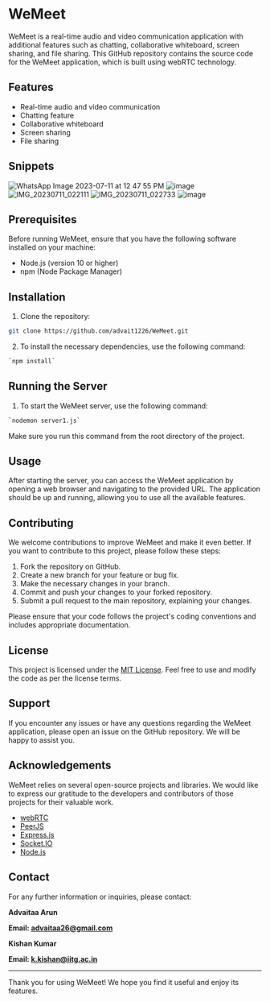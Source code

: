 # WeMeet

WeMeet is a real-time audio and video communication application with additional features such as chatting, collaborative whiteboard, screen sharing, and file sharing. This GitHub repository contains the source code for the WeMeet application, which is built using webRTC technology.

## Features

- Real-time audio and video communication
- Chatting feature
- Collaborative whiteboard
- Screen sharing
- File sharing

## Snippets
![WhatsApp Image 2023-07-11 at 12 47 55 PM](https://github.com/advait1226/WeMeet/assets/106689452/3f0448ee-66dc-4f04-862a-68d68d6f0069)
![image](https://github.com/advait1226/WeMeet/assets/106689452/032e08a4-b12d-426d-b053-1adc1206e769)
![IMG_20230711_022111](https://github.com/advait1226/WeMeet/assets/106689452/04d3d630-d1db-4770-b1a1-0ba66a215f93)
![IMG_20230711_022733](https://github.com/advait1226/WeMeet/assets/106689452/8da71428-7afb-4d5c-9452-0fac2971f454)
![image](https://github.com/advait1226/WeMeet/assets/106689452/7dfd6b9c-f382-4ed2-8c3e-72127bb5d856)



## Prerequisites

Before running WeMeet, ensure that you have the following software installed on your machine:

- Node.js (version 10 or higher)
- npm (Node Package Manager)

## Installation

1. Clone the repository:

```bash
git clone https://github.com/advait1226/WeMeet.git
```

2. To install the necessary dependencies, use the following command:

```bash
`npm install`
```

## Running the Server

1. To start the WeMeet server, use the following command:

```bash
`nodemon server1.js`
```


Make sure you run this command from the root directory of the project.

## Usage

After starting the server, you can access the WeMeet application by opening a web browser and navigating to the provided URL. The application should be up and running, allowing you to use all the available features.

## Contributing

We welcome contributions to improve WeMeet and make it even better. If you want to contribute to this project, please follow these steps:

1. Fork the repository on GitHub.
2. Create a new branch for your feature or bug fix.
3. Make the necessary changes in your branch.
4. Commit and push your changes to your forked repository.
5. Submit a pull request to the main repository, explaining your changes.

Please ensure that your code follows the project's coding conventions and includes appropriate documentation.

## License

This project is licensed under the [MIT License](LICENSE). Feel free to use and modify the code as per the license terms.

## Support

If you encounter any issues or have any questions regarding the WeMeet application, please open an issue on the GitHub repository. We will be happy to assist you.

## Acknowledgements

WeMeet relies on several open-source projects and libraries. We would like to express our gratitude to the developers and contributors of those projects for their valuable work.

- [webRTC](https://webrtc.org/)
- [PeerJS](https://peerjs.com/)
- [Express.js](https://expressjs.com/)
- [Socket.IO](https://socket.io/)
- [Node.js](https://nodejs.org/)

## Contact

For any further information or inquiries, please contact:

**Advaitaa Arun**

**Email: advaitaa26@gmail.com**

**Kishan Kumar**

**Email: k.kishan@iitg.ac.in**

---
Thank you for using WeMeet! We hope you find it useful and enjoy its features.


